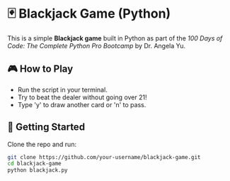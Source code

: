 # 🃏 Blackjack Game (Python)

This is a simple **Blackjack game** built in Python as part of the *100 Days of Code: The Complete Python Pro Bootcamp* by Dr. Angela Yu.

## 🎮 How to Play
- Run the script in your terminal.
- Try to beat the dealer without going over 21!
- Type 'y' to draw another card or 'n' to pass.

## 🚀 Getting Started
Clone the repo and run:
```bash
git clone https://github.com/your-username/blackjack-game.git
cd blackjack-game
python blackjack.py
